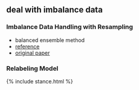 ## deal with imbalance data
### Imbalance Data Handling with Resampling
* balanced ensemble method
* [reference](https://imbalanced-learn.org/en/stable/ensemble.html)
* [original paper](https://statistics.berkeley.edu/sites/default/files/tech-reports/666.pdf)

### Relabeling Model


{% include stance.html %}

